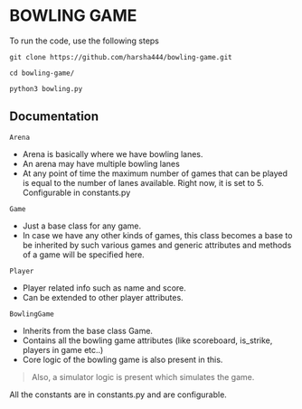 # BOWLING GAME
To run the code, use the following steps

```
git clone https://github.com/harsha444/bowling-game.git

cd bowling-game/

python3 bowling.py
```

## Documentation

`Arena`
- Arena is basically where we have bowling lanes.
- An arena may have multiple bowling lanes
- At any point of time the maximum number of games that can be played is equal to the number of lanes available. Right now, it is set to 5. Configurable in constants.py

`Game`
- Just a base class for any game.
- In case we have any other kinds of games, this class becomes a base to be inherited by such various games and generic attributes and methods of a game will be specified here.

`Player`
- Player related info such as name and score.
- Can be extended to other player attributes.

`BowlingGame`
- Inherits from the base class Game.
- Contains all the bowling game attributes (like scoreboard, is_strike, players in game etc..)
- Core logic of the bowling game is also present in this.

> Also, a simulator logic is present which simulates the game.

All the constants are in constants.py and are configurable.